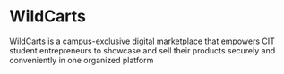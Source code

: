 # WildCarts
WildCarts is a campus-exclusive digital marketplace that empowers CIT student entrepreneurs to showcase and sell their products securely and conveniently in one organized platform

